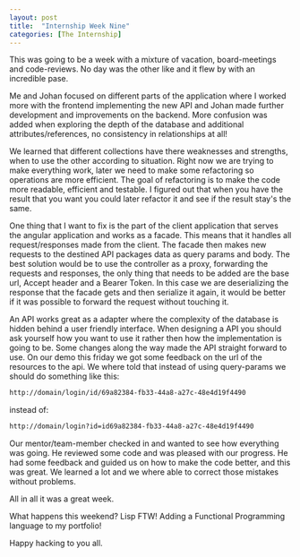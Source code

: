 ```yaml
---
layout: post
title:  "Internship Week Nine"
categories: [The Internship]
---
```


This was going to be a week with a mixture of vacation, board-meetings and code-reviews.
No day was the other like and it flew by with an incredible pase. 

Me and Johan focused on different parts of the application where I worked more with the frontend implementing the new API and Johan made further development and improvements on the backend. More confusion was added when exploring the depth of the database and additional attributes/references, no consistency in relationships at all!

We learned that different collections have there weaknesses and strengths, when to use the other according to situation. 
Right now we are trying to make everything work, later we need to make some refactoring so operations are more efficient.
The goal of refactoring is to make the code more readable, efficient and testable.
I figured out that when you have the result that you want you could later refactor it and see if the result stay's the same.

One thing that I want to fix is the part of the client application that serves the angular application and works as a facade. This means that it handles all request/responses made from the client. The facade then makes new requests to the destined API packages data as query params and body. The best solution would be to use the controller as a proxy, forwarding the requests and responses, the only thing that needs to be added are the base url, Accept header and a Bearer Token. In this case we are deserializing the response that the facade gets and then serialize it again, it would be better if it was possible to forward the request without touching it.

An API works great as a adapter where the complexity of the database is hidden behind a user friendly interface.
When designing a API you should ask yourself how you want to use it rather then how the implementation is going to be.
Some changes along the way made the API straight forward to use. 
On our demo this friday we got some feedback on the url of the resources to the api. We where told that instead of using query-params we should do something like this:

```sh
http://domain/login/id/69a82384-fb33-44a8-a27c-48e4d19f4490
```

instead of:

```sh
http://domain/login?id=id69a82384-fb33-44a8-a27c-48e4d19f4490
```

Our mentor/team-member checked in and wanted to see how everything was going. He reviewed some code and was pleased with our progress. He had some feedback and guided us on how to make the code better, and this was great. We learned a lot and we where able to correct those mistakes without problems.

All in all it was a great week.

What happens this weekend? Lisp FTW! Adding a Functional Programming language to my portfolio!

Happy hacking to you all.